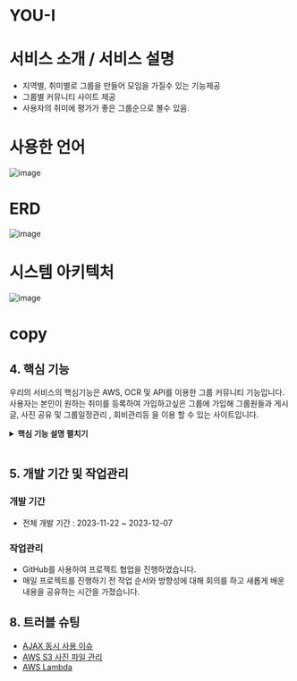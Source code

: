
# YOU-I
# 서비스 소개 / 서비스 설명
- 지역별, 취미별로 그룹을 만들어 모임을 가질수 있는 기능제공
- 그룹별 커뮤니티 사이트 제공
- 사용자의 취미에 평가가 좋은 그룹순으로 볼수 있음.
# 사용한 언어
  ![image](https://github.com/2023-SMHRD-IS-CLOUD-1/YOU-I/assets/149571615/581a4aff-5a5f-43a4-adbe-7f46ac4cc31c)
# ERD
  ![image](https://github.com/2023-SMHRD-IS-CLOUD-1/YOU-I/assets/149571615/67627a8b-1866-401c-856b-8e1dc11a57a4)
# 시스템 아키텍처
  ![image](https://github.com/2023-SMHRD-IS-CLOUD-1/YOU-I/assets/149571615/e05baff8-0474-4fdc-a38a-d33f3ce7d68f)
# copy
## 4. 핵심 기능
우리의 서비스의 핵심기능은 AWS, OCR 및 API를 이용한 그룹 커뮤니티 기능입니다.
사용자는 본인이 원하는 취미를 등록하여 가입하고싶은 그룹에 가입해 그룹원들과
게시글, 사진 공유 및 그룹일정관리 , 회비관리등 을 이용 할 수 있는 사이트입니다.

<details>
<summary><b>핵심 기능 설명 펼치기</b></summary>
<div markdown="1">

### 4.1. 전체 흐름도
![image](https://github.com/chanhyuckkim/copy/assets/149571615/0eb8ff0b-0cdf-46ee-8761-cc1886f75038)


### 4.2. 메인페이지 핵심기능

- **본인 취미에 맞는 그룹 노출** :pushpin: [코드 확인](https://github.com/2023-SMHRD-IS-CLOUD-1/YOU-I/blob/85cf700df6aed74bfe6b06e964702aaf8430bd45/YOU%26I/src/main/webapp/assets/js/mainpgjs/mainrank.js#L3)
- ![image](https://github.com/chanhyuckkim/copy/assets/149571615/59ca12fd-10c1-4fa4-aa7c-fb3757f01928)

  - 본인이 선택한 취미에 맞는 그룹이 사용자들의 좋아요 갯수가 많은 그룹부터 차례대로 노출됩니다.
  - 취미에 맞는 프로필사진을 AWS에서 불러옵니다.
### 4.3.  커뮤니티 사이트 핵심기능

- **글/사진 등록** :pushpin: [코드 확인](https://github.com/2023-SMHRD-IS-CLOUD-1/YOU-I/blob/85cf700df6aed74bfe6b06e964702aaf8430bd45/YOU%26I/src/main/webapp/WEB-INF/community.html#L472)
  ![image](https://github.com/chanhyuckkim/copy/assets/149571615/2f4963a6-c3c2-4436-a1c3-3c0c035a3fc4)


  - 그룹별로 커뮤니티사이트에서 게시글과 사진을 등록할 수 있습니다.
    
- **그룹 일정** :pushpin: [코드 확인](https://github.com/2023-SMHRD-IS-CLOUD-1/YOU-I/blob/85cf700df6aed74bfe6b06e964702aaf8430bd45/YOU%26I/src/main/webapp/assets/js/calendar.js#L5C1-L5C1)
![image](https://github.com/chanhyuckkim/copy/assets/149571615/406e065b-f434-474d-b3bf-bbb6e9fb4776)

  - 그룹별로 일정을 등록할수 있습니다.
  - 풀캘린더 API를 이용하여 일정관리를 할 수 있습니다.
- **장소 검색** :pushpin: [코드 확인](https://github.com/2023-SMHRD-IS-CLOUD-1/YOU-I/blob/85cf700df6aed74bfe6b06e964702aaf8430bd45/YOU%26I/src/main/webapp/assets/js/map.js#L6)
![image](https://github.com/chanhyuckkim/copy/assets/149571615/19ff317e-7750-4b5c-8f06-4766adfbb504)

- 키워드로 장소를 검색하여 가게 정보를 쉽게 찾아볼 수 있습니다.
- **회비 관리** :pushpin: [코드 확인](https://github.com/2023-SMHRD-IS-CLOUD-1/YOU-I/blob/85cf700df6aed74bfe6b06e964702aaf8430bd45/YOU%26I/src/main/webapp/assets/js/feecalendar/feecalendar.js#L3)
![image](https://github.com/chanhyuckkim/copy/assets/149571615/edcd95d1-e644-426b-9772-a9cbe88d83fd)

- 사용한 회비를 입력하여 관리할 수 있습니다.
- OCR기반으로 영수증의 텍스트를 읽어 회비관리를 할 수 있습니다.
  ![image](https://github.com/chanhyuckkim/copy/assets/149571615/f7aeb4f7-d41c-4ece-91fd-720ede2fccba)
- **그룹회원조회** :pushpin: [코드 확인](https://github.com/2023-SMHRD-IS-CLOUD-1/YOU-I/blob/85cf700df6aed74bfe6b06e964702aaf8430bd45/YOU%26I/src/main/webapp/WEB-INF/clubmember.html#L163C1-L163C1)
![image](https://github.com/chanhyuckkim/copy/assets/149571615/df02c5b4-6516-4715-90d8-bfd9c2d38ab8)

- 본인이 속한 그룹의 회원들의 정보를 열람할 수 있습니다.
- 회원가입할때 저장한 사진파일을 AWS를 통해 불러옵니다.
</div>
</details>

</br>


## 5. 개발 기간 및 작업관리

### 개발 기간
* 전체 개발 기간 : 2023-11-22 ~ 2023-12-07

### 작업관리
* GitHub를 사용하여 프로젝트 협업을 진행하였습니다.
* 매일 프로젝트를 진행하기 전 작업 순서와 방향성에 대해 회의를 하고 새롭게 배운 내용을 공유하는 시간을 가졌습니다.







## 8. 트러블 슈팅
* [AJAX 동시 사용 이슈](https://github.com/2023-SMHRD-IS-CLOUD-1/YOU-I/wiki/%ED%8A%B8%EB%9F%AC%EB%B8%94%EC%8A%88%ED%8C%852_AJAX_%EB%8F%99%EC%8B%9C_%EC%82%AC%EC%9A%A9%EC%9D%B4%EC%8A%88#ajax-%EB%8F%99%EC%8B%9C-%EC%82%AC%EC%9A%A9%EC%9D%B4%EC%8A%88)
* [AWS S3 사진 파일 관리](https://github.com/2023-SMHRD-IS-CLOUD-1/YOU-I/wiki/%ED%8A%B8%EB%9F%AC%EB%B8%94%EC%8A%88%ED%8C%853_AWS_S3_%EC%82%AC%EC%A7%84%EA%B4%80%EB%A6%AC_%EB%AC%B8%EC%A0%9C)
* [AWS Lambda](https://github.com/2023-SMHRD-IS-CLOUD-1/YOU-I/wiki/%ED%8A%B8%EB%9F%AC%EB%B8%94%EC%8A%88%ED%8C%854_%EC%9B%90%EB%B3%B8%ED%8C%8C%EC%9D%BC,_%EB%A6%AC%EC%82%AC%EC%9D%B4%EC%A7%95_%ED%8C%8C%EC%9D%BC_%EB%8F%99%EC%8B%9C_%EC%97%85%EB%A1%9C%EB%93%9C%EB%AC%B8%EC%A0%9C)



